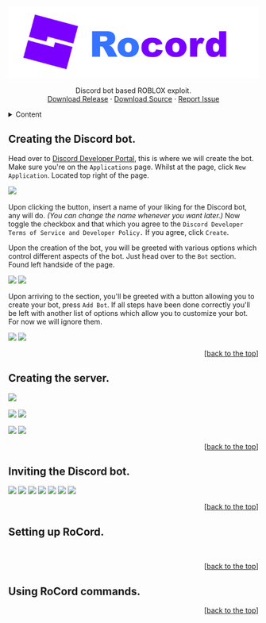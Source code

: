  <a name="top"></a>
<div align="center">
  <a href="https://github.com/eb-06/RoCord">
    <img src="Source/RoCord/Resources/RoCord.png" alt="Logo">
  </a>
  <p align="center">
    Discord bot based ROBLOX exploit.
    <br />
    <a href="https://github.com/eb-06/RoCord/raw/main/Release/RoCord.exe">Download Release</a>
    ·
    <a href="https://github.com/eb-06/RoCord/archive/refs/heads/main.zip">Download Source</a>
    ·
    <a href="https://github.com/eb-06/RoCord/issues">Report Issue</a>
  </p>
</div>

<details>
  <summary>Content</summary>
  <ol>
    <li><a href="#creating-the-discord-bot">Creating the Discord bot.</a></li>
    <li><a href="#creating-the-server">Creating the server.</a></li>
    <li><a href="#inviting-the-discord-bot">Inviting the Discord bot.</a></li>
    <li><a href="#setting-up-rocord">Setting up RoCord.</a></li>
    <li><a href="#using-rocord-commands">Using RoCord commands.</a></li>
  </ol>
</details>

## Creating the Discord bot.

Head over to [Discord Developer Portal](https://discord.com/developers/applications), this is where we will create the bot.
Make sure you're on the `Applications` page. Whilst at the page, click `New Application`. Located top right of the page.

![](https://cdn.upload.systems/uploads/9SdFzFyt.png)

Upon clicking the button, insert a name of your liking for the Discord bot, any will do. *(You can change the name whenever you want later.)*
Now toggle the checkbox and that which you agree to the `Discord Developer Terms of Service and Developer Policy.` If you agree, click `Create`.

Upon the creation of the bot, you will be greeted with various options which control different aspects of the bot. Just head over to the `Bot` section. Found left handside of the page.

<img src="https://cdn.upload.systems/uploads/NUmlQj1K.png" width="400"/> <img src="https://cdn.upload.systems/uploads/DnCuKaBV.png" width="400"/>

Upon arriving to the section, you'll be greeted with a button allowing you to create your bot, press `Add Bot`. If all steps have been done correctly you'll be left with another list of options which allow you to customize your bot. For now we will ignore them.

![](https://cdn.upload.systems/uploads/bMgWA5m9.png)
![](https://cdn.upload.systems/uploads/SEk33GqO.png)

<p align="right">[<a href="#top">back to the top</a>]</p>

## Creating the server.

![](https://cdn.upload.systems/uploads/1r9IIKTB.png)

<img src="https://cdn.upload.systems/uploads/6RwOrzuV.png" width="400"/> <img src="https://cdn.upload.systems/uploads/gEf9rnpB.png" width="400"/>

![](https://cdn.upload.systems/uploads/7pUg0QBn.png)
![](https://cdn.upload.systems/uploads/fH8nMYKh.png)

<p align="right">[<a href="#top">back to the top</a>]</p>

## Inviting the Discord bot.

![](https://cdn.upload.systems/uploads/W9wtuJyr.png)
![](https://cdn.upload.systems/uploads/HO8SXJKj.png)
![](https://cdn.upload.systems/uploads/L6ihAQlp.png)
![](https://cdn.upload.systems/uploads/BD8OOOLZ.png)
![](https://cdn.upload.systems/uploads/Q5u2Z57v.png)
![](https://cdn.upload.systems/uploads/bYbbrjis.png)
![](https://cdn.upload.systems/uploads/OALkyxl9.png)

<p align="right">[<a href="#top">back to the top</a>]</p>

## Setting up RoCord.

![]()
![]()

<p align="right">[<a href="#top">back to the top</a>]</p>

## Using RoCord commands.
<p align="right">[<a href="#top">back to the top</a>]</p>
